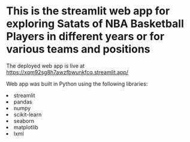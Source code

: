 # This is the streamlit web app for exploring Satats of NBA Basketball Players in different years or for various teams and positions

The deployed web app is live at https://xqm92sg8h7awzfbwunkfcq.streamlit.app/

<p>Web app was built in Python using the following libraries:</p>
<li>streamlit</li>
<li>pandas</li>
<li>numpy</li>
<li>scikit-learn</li>
<li>seaborn</li>
<li>matplotlib</li>
<li>lxml</li>
